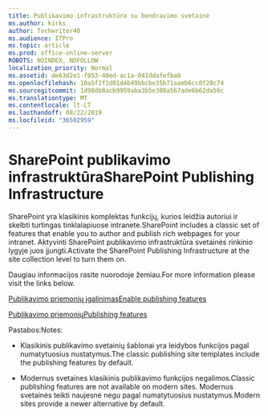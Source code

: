 ```yaml
---
title: Publikavimo infrastruktūra su bendravimo svetainė
ms.author: kirks
author: Techwriter40
ms.audience: ITPro
ms.topic: article
ms.prod: office-online-server
ROBOTS: NOINDEX, NOFOLLOW
localization_priority: Normal
ms.assetid: de63d2e1-f053-40ed-ac1a-041ddafefba0
ms.openlocfilehash: 10a5f2f1d01d4b49bbcbe35b71aaeb6cc0f28c74
ms.sourcegitcommit: 1d98db8acb9959aba3b5e308a567ade6b62da56c
ms.translationtype: MT
ms.contentlocale: lt-LT
ms.lasthandoff: 08/22/2019
ms.locfileid: "36502959"
---
```

# <a name="sharepoint-publishing-infrastructure"></a><span data-ttu-id="0f1d6-102">SharePoint publikavimo infrastruktūra</span><span class="sxs-lookup"><span data-stu-id="0f1d6-102">SharePoint Publishing Infrastructure</span></span>


<span data-ttu-id="0f1d6-103">SharePoint yra klasikinis komplektas funkcijų, kurios leidžia autoriui ir skelbti turtingas tinklalapiuose intranete.</span><span class="sxs-lookup"><span data-stu-id="0f1d6-103">SharePoint includes a classic set of features that enable you to author and publish rich webpages for your intranet.</span></span> <span data-ttu-id="0f1d6-104">Aktyvinti SharePoint publikavimo infrastruktūra svetainės rinkinio lygyje juos įjungti.</span><span class="sxs-lookup"><span data-stu-id="0f1d6-104">Activate the SharePoint Publishing Infrastructure at the site collection level to turn them on.</span></span>

<span data-ttu-id="0f1d6-105">Daugiau informacijos rasite nuorodoje žemiau.</span><span class="sxs-lookup"><span data-stu-id="0f1d6-105">For more information please visit the links below.</span></span>

[<span data-ttu-id="0f1d6-106">Publikavimo priemonių įgalinimas</span><span class="sxs-lookup"><span data-stu-id="0f1d6-106">Enable publishing features</span></span>](https://support.office.com/article/Enable-publishing-features-479677A6-8B33-4AC7-907D-071C1C7E4518)

[<span data-ttu-id="0f1d6-107">Publikavimo priemonių</span><span class="sxs-lookup"><span data-stu-id="0f1d6-107">Publishing features</span></span>](https://support.office.com/article/Features-enabled-in-a-SharePoint-Online-publishing-site-3AB3810C-3C2C-4361-9D0E-0CBE666EA0B0?wt.mc_id=O365_Portal_MMaven#__toc336865553)

<span data-ttu-id="0f1d6-108">Pastabos:</span><span class="sxs-lookup"><span data-stu-id="0f1d6-108">Notes:</span></span>

- <span data-ttu-id="0f1d6-109">Klasikinis publikavimo svetainių šablonai yra leidybos funkcijos pagal numatytuosius nustatymus.</span><span class="sxs-lookup"><span data-stu-id="0f1d6-109">The classic publishing site templates include the publishing features by default.</span></span>

- <span data-ttu-id="0f1d6-110">Modernus svetaines klasikinis publikavimo funkcijos negalimos.</span><span class="sxs-lookup"><span data-stu-id="0f1d6-110">Classic publishing features are not available on modern sites.</span></span> <span data-ttu-id="0f1d6-111">Modernus svetainės teikti naujesnė negu pagal numatytuosius nustatymus.</span><span class="sxs-lookup"><span data-stu-id="0f1d6-111">Modern sites provide a newer alternative by default.</span></span>

